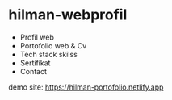 # hilman-webprofil

<ul>
  <li>Profil web</li>
  <li> Portofolio web & Cv</li>
  <li> Tech stack skilss</li>
  <li> Sertifikat</li>
  <li>Contact</li>
</ul>

demo site: https://hilman-portofolio.netlify.app
